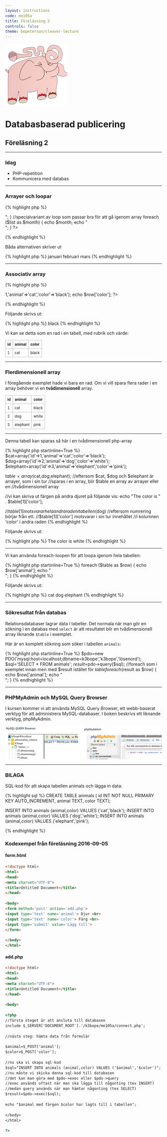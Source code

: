 ```yaml
---
layout: instructions
code: me105a
title: Föreläsning 2
controls: false
theme: bopeterson/cleaver-lecture
---
```



<div>
<img id="myImage" src="im2/elephant.png">
<script>
var left=0, imgObj=null;
function init(){
   imgObj = document.getElementById('myImage');
   imgObj.style.position= 'absolute';
   imgObj.style.top = '1500px';//'window.innerHeight+450+'px';
   imgObj.style.left = '-300px';
   moveRight();
   imgObj.addEventListener("click", vanish);
}
function vanish() {
	this.style.visibility='hidden';
}
function moveRight(){
    left = parseInt(imgObj.style.left);
    imgObj.style.left = (left + 2) + 'px';
    setTimeout(function(){moveRight();},10); 
    if (left>window.innerWidth+50) {
        imgObj.style.left = '-300px'; 
    }    
}
window.onload = function() {init();};
init();
</script>
</div>


# Databasbaserad publicering

## Föreläsning 2

---

### Idag

- PHP-repetition
- Kommunicera med databas

---

### Arrayer och loopar

{% highlight php %}
<?php
$list=array('januari','februari','mars');
//standard for-loop för att loopa igenom array
for ($i=0;$i<count($list);$i++) {
    echo $list[$i];
    echo "<br>";
}

//specialvariant av loop som passar bra för att gå igenom array
foreach ($list as $month) {
    echo $month;
    echo "<br>";
}
?>
{% endhighlight %}

Båda alternativen skriver ut

{% highlight php %}
januari
februari
mars
{% endhighlight %}

---

### Associativ array

{% highlight php %}
<?php
//associativ array (varje element får ett namn)
$row=array('id'=>1,'animal'=>'cat','color'=>'black');
echo $row['color'];
?>
{% endhighlight %}

Följande skrivs ut:

{% highlight php %}
black
{% endhighlight %}

Vi kan se detta som en rad i en tabell, med rubrik och värde:

<style>
table {border-collapse: collapse;font-size:smaller}
th, td {border: 1px solid #BBBBBB}
th, td {text-align:left}
th, td {padding: 6px;}
</style>

| id  | animal  | color  |
|---|---|---|
| 1 | cat | black |

---

### Flerdimensionell array

I föregående exemplet hade vi bara en rad. Om vi vill spara flera rader i en array behöver vi en **tvådimensionell** array. 

| id  | animal  | color  |
|---|---|---|
| 1 | cat | black |
| 2 | dog | white |
| 3 | elephant | pink |

---

Denna tabell kan sparas så här i en tvådimensionell php-array

{% highlight php startinline=True %}
$cat=array('id'=>1,'animal'=>'cat','color'=>'black');
$dog=array('id'=>2,'animal'=>'dog','color'=>'white');
$elephant=array('id'=>3,'animal'=>'elephant','color'=>'pink');

$table=array($cat,$dog,$elephant);
//eftersom $cat, $dog och $elephant är arrayer, som i sin tur
//sparas i en array, blir $table en array av arrayer eller en 
//tvådimensionell array

//vi kan skriva ut färgen på andra djuret på följande vis:
echo "The color is " . $table[1]['color'];

//$table[1] motsvarar hela andra raden i tabellen ($dog)
//eftersom numrering börjar från ett.
//$table[1]['color'] motsvarar i sin tur innehållet 
//i kolumnen 'color' i andra raden
{% endhighlight %}

Följande skrivs ut: 

{% highlight php %}
The color is white
{% endhighlight %}

---

Vi kan använda foreach-loopen för att loopa igenom hela tabellen:

{% highlight php startinline=True %}
foreach ($table as $row) {
    echo $row['animal'];
    echo "<br>";
}
{% endhighlight %}

Följande skrivs ut:

{% highlight php %}
cat
dog
elephant
{% endhighlight %}

---

### Sökresultat från databas

Relationsdatabaser lagrar data i tabeller. Det normala när man gör en sökning i en databas med `select` är att resultatet blir en tvådimensionell array liknande `$table` i exemplet. 

Här är en komplett sökning som söker i tabellen `animals`:

{% highlight php startinline=True %}
$pdo=new PDO('mysql:host=localhost;dbname=k3bope','k3bope','lösenord'); 
$sql='SELECT * FROM animals';
$result=$pdo->query($sql);
//foreach som i exemplet innan men med $result istället för $table
foreach ($result as $row) {
    echo $row['animal'];
    echo "<br>";
}
{% endhighlight %}

---

### PHPMyAdmin och MySQL Query Browser

I kursen kommer vi att använda MySQL Query Browser, ett webb-baserat verktyg för att administrera MySQL-databaser. I boken beskrivs ett liknande verktyg, phpMyAdmin. 


![](im2/mysqlquery_myadmin.png)


---

### BILAGA

SQL-kod för att skapa tabellen animals och lägga in data:

{% highlight sql %}
CREATE TABLE animals (
id INT NOT NULL PRIMARY KEY AUTO_INCREMENT,
animal TEXT,
color TEXT);

INSERT INTO animals (animal,color) VALUES ('cat','black');
INSERT INTO animals (animal,color) VALUES ('dog','white');
INSERT INTO animals (animal,color) VALUES ('elephant','pink');

{% endhighlight %}


### Kodexempel från föreläsning 2016-09-05

#### form.html

```html
<!doctype html>
<html>
<head>
<meta charset="UTF-8">
<title>Untitled Document</title>
</head>

<body>
<form method='post' action='add.php'>
<input type='text' name='animal'> Djur <br>
<input type='text' name='color'> Färg <br>
<input type='submit' value='Lägg till'> 
</form>

</body>
</html>
```

#### add.php

```html
<!doctype html>
<html>
<head>
<meta charset="UTF-8">
<title>Untitled Document</title>
</head>

<body>

<?php
//första steget är att ansluta till databasen
include $_SERVER['DOCUMENT_ROOT'].'/k3bope/me105a/connect.php';

//nästa steg: hämta data från formulär

$animal=$_POST['animal'];
$color=$_POST['color'];

//nu ska vi skapa sql-kod
$sql="INSERT INTO animals (animal,color) VALUES ('$animal','$color')";
//nu måste vi skicka denna sql-kod till databasen
//det kan man göra med $pdo->exec eller $pdo->query
//exec används oftast när man ska lägga till någonting (tex INSERT)
//medan query används när man hämtar någonting (tex SELECT)
$result=$pdo->exec($sql);

echo "$animal med färgen $color har lagts till i tabellen";

</body>
</html>

?>
```

